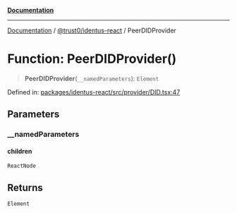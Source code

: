 [**Documentation**](../../../README.md)

***

[Documentation](../../../README.md) / [@trust0/identus-react](../README.md) / PeerDIDProvider

# Function: PeerDIDProvider()

> **PeerDIDProvider**(`__namedParameters`): `Element`

Defined in: [packages/identus-react/src/provider/DID.tsx:47](https://github.com/trust0-project/identus/blob/8c997fd92e0dce0bcaca8f585657564361867728/packages/identus-react/src/provider/DID.tsx#L47)

## Parameters

### \_\_namedParameters

#### children

`ReactNode`

## Returns

`Element`

